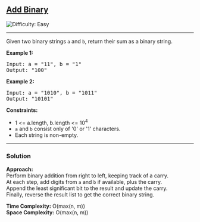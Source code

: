 <h2><a href="https://leetcode.com/problems/add-binary">Add Binary</a></h2>
<img src='https://img.shields.io/badge/Difficulty-Easy-brightgreen' alt='Difficulty: Easy' />
<hr>

<p>Given two binary strings <code>a</code> and <code>b</code>, return their sum as a binary string.</p>

<p><strong>Example 1:</strong></p>
<pre>
Input: a = "11", b = "1"
Output: "100"
</pre>

<p><strong>Example 2:</strong></p>
<pre>
Input: a = "1010", b = "1011"
Output: "10101"
</pre>

<p><strong>Constraints:</strong></p>
<ul>
  <li>1 &lt;= a.length, b.length &lt;= 10<sup>4</sup></li>
  <li><code>a</code> and <code>b</code> consist only of '0' or '1' characters.</li>
  <li>Each string is non-empty.</li>
</ul>

---

### Solution

**Approach:**  
Perform binary addition from right to left, keeping track of a carry.  
At each step, add digits from `a` and `b` if available, plus the carry.  
Append the least significant bit to the result and update the carry.  
Finally, reverse the result list to get the correct binary string.

**Time Complexity:** O(max(n, m))  
**Space Complexity:** O(max(n, m))
